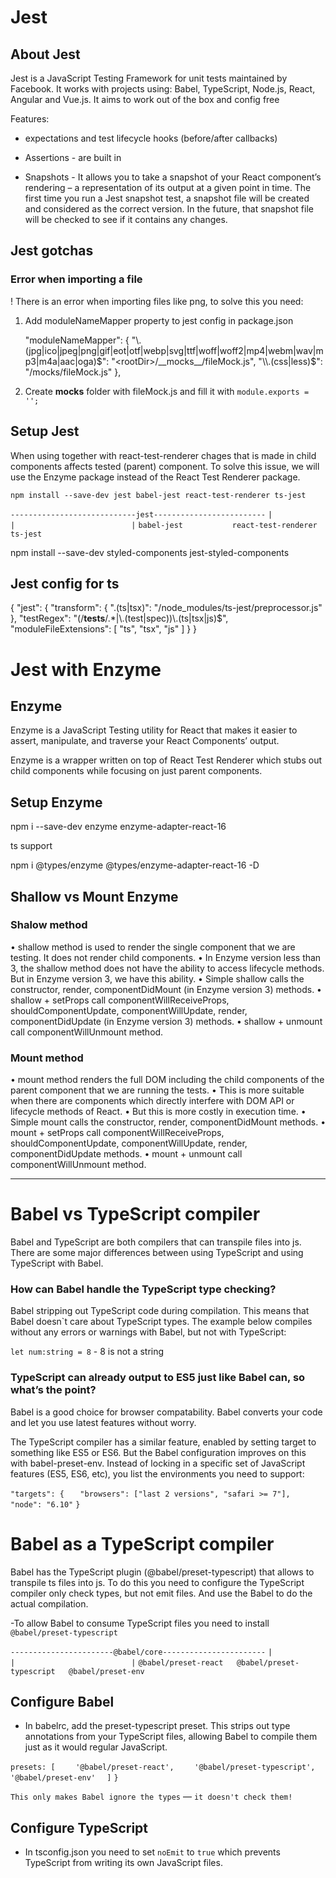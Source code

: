 # Jest

## About Jest

Jest is a JavaScript Testing Framework for unit tests maintained by Facebook. It works with projects using: Babel, TypeScript, Node.js, React, Angular and Vue.js. It aims to work out of the box and config free

Features: 

- expectations and test lifecycle hooks (before/after callbacks)

- Assertions - are built in

- Snapshots -  It allows you to take a snapshot of your React component’s rendering – a representation of its output at a given point in time. The first time you run a Jest snapshot test, a snapshot file will be created and considered as the correct version. In the future, that snapshot file will be checked to see if it contains any changes.


## Jest gotchas

### Error when importing a file

! There is an error when importing files like png, to solve this you need:

1. Add moduleNameMapper property to jest config in package.json

    "moduleNameMapper": {
      "\\.(jpg|ico|jpeg|png|gif|eot|otf|webp|svg|ttf|woff|woff2|mp4|webm|wav|mp3|m4a|aac|oga)$": "<rootDir>/__mocks__/fileMock.js",
      "\\.(css|less)$": "<rootDir>/mocks/fileMock.js"
    },

2. Create __mocks__ folder with fileMock.js and fill it with `module.exports = '';`


## Setup Jest

When using together with react-test-renderer chages that is made in child components affects tested (parent) component.
To solve this issue, we will use the Enzyme package instead of the React Test Renderer package.

`npm install --save-dev jest babel-jest react-test-renderer ts-jest`

`----------------------------jest-------------------------`
`|                            |                          |`
`babel-jest           react-test-renderer           ts-jest`

npm install --save-dev styled-components jest-styled-components

## Jest config for ts

{
  "jest": {
    "transform": {
      ".(ts|tsx)": "<rootDir>/node_modules/ts-jest/preprocessor.js"
    },
    "testRegex": "(/__tests__/.*|\\.(test|spec))\\.(ts|tsx|js)$",
    "moduleFileExtensions": [
      "ts",
      "tsx",
      "js"
    ]
  }
}


# Jest with Enzyme

## Enzyme 

Enzyme is a JavaScript Testing utility for React that makes it easier to assert, manipulate, and traverse your React Components’ output.

Enzyme is a wrapper written on top of React Test Renderer which stubs out child components while focusing on just parent components. 

## Setup Enzyme

npm i --save-dev enzyme enzyme-adapter-react-16 

ts support 

npm i @types/enzyme @types/enzyme-adapter-react-16 -D 

## Shallow vs Mount Enzyme

### Shalow method

• shallow method is used to render the single component that we are testing. It does not render child components.
• In Enzyme version less than 3, the shallow method does not have the ability to access lifecycle methods. But in Enzyme version 3, we have this ability.
• Simple shallow calls the constructor, render, componentDidMount (in Enzyme version 3) methods.
• shallow + setProps call componentWillReceiveProps, shouldComponentUpdate, componentWillUpdate, render, componentDidUpdate (in Enzyme version 3) methods.
• shallow + unmount call componentWillUnmount method.

### Mount method

• mount method renders the full DOM including the child components of the parent component that we are running the tests.
• This is more suitable when there are components which directly interfere with DOM API or lifecycle methods of React.
• But this is more costly in execution time.
• Simple mount calls the constructor, render, componentDidMount methods.
• mount + setProps call componentWillReceiveProps, shouldComponentUpdate, componentWillUpdate, render, componentDidUpdate methods.
• mount + unmount call componentWillUnmount method.


-------------------------------------------------------------------------------------------------------------------


# Babel vs TypeScript compiler

Babel and TypeScript are both compilers that can transpile files into js. There are some major differences between using TypeScript and using TypeScript with Babel. 

### How can Babel handle the TypeScript type checking?

Babel stripping out TypeScript code during compilation. This means that Babel doesn`t care about TypeScript types. 
The example below compiles without any errors or warnings with Babel, but not with TypeScript:

`let num:string = 8` - 8 is not a string

### TypeScript can already output to ES5 just like Babel can, so what’s the point?

Babel is a good choice for browser compatability. Babel converts your code and let you use latest features without worry.

The TypeScript compiler has a similar feature, enabled by setting target to something like ES5 or ES6. But the Babel configuration improves on this with babel-preset-env. Instead of locking in a specific set of JavaScript features (ES5, ES6, etc), you list the environments you need to support:

`"targets": {`
`	"browsers": ["last 2 versions", "safari >= 7"],`
`	"node": "6.10"`
`}`

# Babel as a TypeScript compiler

Babel has the TypeScript plugin (@babel/preset-typescript) that allows to transpile ts files into js. To do this you need to 
configure the TypeScript compiler only check types, but not emit files. And use the Babel to do the actual compilation.

-To allow Babel to consume TypeScript files you need to install `@babel/preset-typescript`

`-----------------------@babel/core-----------------------`
`|                            |                          |`
`@babel/preset-react   @babel/preset-typescript   @babel/preset-env`

## Configure Babel

- In babelrc, add the preset-typescript preset. This strips out type annotations from your TypeScript files, allowing Babel to compile them just as it would regular JavaScript.

`presets: [`
`    '@babel/preset-react',`
`    '@babel/preset-typescript',`
`    '@babel/preset-env'`
`  ]`
`}`

`This only makes Babel ignore the types` — `it doesn't check them!`

## Configure TypeScript

- In tsconfig.json you need to set `noEmit` to `true` which prevents TypeScript from writing its own JavaScript files.






